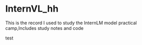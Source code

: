 # InternVL_hh
This is the record I used to study the InternLM model practical camp,Includes study notes and code

test

